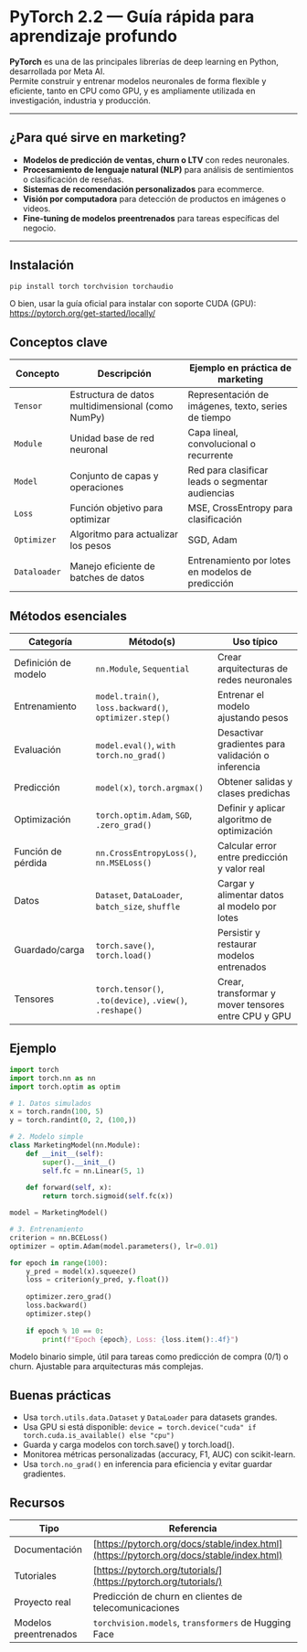 # PyTorch 2.2 — Guía rápida para aprendizaje profundo

**PyTorch** es una de las principales librerías de deep learning en Python, desarrollada por Meta AI.  
Permite construir y entrenar modelos neuronales de forma flexible y eficiente, tanto en CPU como GPU, y es ampliamente utilizada en investigación, industria y producción.

---

## ¿Para qué sirve en marketing?

* **Modelos de predicción de ventas, churn o LTV** con redes neuronales.  
* **Procesamiento de lenguaje natural (NLP)** para análisis de sentimientos o clasificación de reseñas.  
* **Sistemas de recomendación personalizados** para ecommerce.  
* **Visión por computadora** para detección de productos en imágenes o videos.  
* **Fine-tuning de modelos preentrenados** para tareas específicas del negocio.

---

## Instalación

```bash
pip install torch torchvision torchaudio
```

O bien, usar la guía oficial para instalar con soporte CUDA (GPU):
https://pytorch.org/get-started/locally/


## Conceptos clave

| Concepto    | Descripción                                         | Ejemplo en práctica de marketing                  |
| ----------- | --------------------------------------------------- | ------------------------------------------------- |
| `Tensor`    | Estructura de datos multidimensional (como NumPy)   | Representación de imágenes, texto, series de tiempo |
| `Module`    | Unidad base de red neuronal                         | Capa lineal, convolucional o recurrente           |
| `Model`     | Conjunto de capas y operaciones                     | Red para clasificar leads o segmentar audiencias  |
| `Loss`      | Función objetivo para optimizar                     | MSE, CrossEntropy para clasificación               |
| `Optimizer` | Algoritmo para actualizar los pesos                 | SGD, Adam                                          |
| `Dataloader`| Manejo eficiente de batches de datos                | Entrenamiento por lotes en modelos de predicción  |

## Métodos esenciales 

| Categoría         | Método(s)                                      | Uso típico                                                |
| ----------------- | ---------------------------------------------- | --------------------------------------------------------- |
| Definición de modelo | `nn.Module`, `Sequential`                   | Crear arquitecturas de redes neuronales                   |
| Entrenamiento      | `model.train()`, `loss.backward()`, `optimizer.step()` | Entrenar el modelo ajustando pesos                     |
| Evaluación         | `model.eval()`, `with torch.no_grad()`        | Desactivar gradientes para validación o inferencia       |
| Predicción         | `model(x)`, `torch.argmax()`                  | Obtener salidas y clases predichas                       |
| Optimización       | `torch.optim.Adam`, `SGD`, `.zero_grad()`     | Definir y aplicar algoritmo de optimización              |
| Función de pérdida | `nn.CrossEntropyLoss()`, `nn.MSELoss()`       | Calcular error entre predicción y valor real             |
| Datos              | `Dataset`, `DataLoader`, `batch_size`, `shuffle` | Cargar y alimentar datos al modelo por lotes          |
| Guardado/carga     | `torch.save()`, `torch.load()`                | Persistir y restaurar modelos entrenados                 |
| Tensores           | `torch.tensor()`, `.to(device)`, `.view()`, `.reshape()` | Crear, transformar y mover tensores entre CPU y GPU |

## Ejemplo

```python
import torch
import torch.nn as nn
import torch.optim as optim

# 1. Datos simulados
x = torch.randn(100, 5)
y = torch.randint(0, 2, (100,))

# 2. Modelo simple
class MarketingModel(nn.Module):
    def __init__(self):
        super().__init__()
        self.fc = nn.Linear(5, 1)
    
    def forward(self, x):
        return torch.sigmoid(self.fc(x))

model = MarketingModel()

# 3. Entrenamiento
criterion = nn.BCELoss()
optimizer = optim.Adam(model.parameters(), lr=0.01)

for epoch in range(100):
    y_pred = model(x).squeeze()
    loss = criterion(y_pred, y.float())
    
    optimizer.zero_grad()
    loss.backward()
    optimizer.step()
    
    if epoch % 10 == 0:
        print(f"Epoch {epoch}, Loss: {loss.item():.4f}")
```

Modelo binario simple, útil para tareas como predicción de compra (0/1) o churn. Ajustable para arquitecturas más complejas.

## Buenas prácticas

- Usa `torch.utils.data.Dataset` y `DataLoader` para datasets grandes.
- Usa GPU si está disponible: `device = torch.device("cuda" if torch.cuda.is_available() else "cpu")`
- Guarda y carga modelos con torch.save() y torch.load().
- Monitorea métricas personalizadas (accuracy, F1, AUC) con scikit-learn.
- Usa `torch.no_grad()` en inferencia para eficiencia y evitar guardar gradientes.

## Recursos

| Tipo              | Referencia                                                                 |
| ----------------- | -------------------------------------------------------------------------- |
| Documentación     | [https://pytorch.org/docs/stable/index.html](https://pytorch.org/docs/stable/index.html) |
| Tutoriales        | [https://pytorch.org/tutorials/](https://pytorch.org/tutorials/)           |
| Proyecto real     | Predicción de churn en clientes de telecomunicaciones                      |
| Modelos preentrenados | `torchvision.models`, `transformers` de Hugging Face                   |
